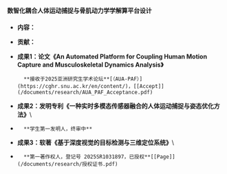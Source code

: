 ###  

#### 数智化耦合人体运动捕捉与骨肌动力学学解算平台设计

- **内容：**

- **贡献：**

- **成果1：论文《An Automated Platform for Coupling Human Motion Capture and Musculoskeletal Dynamics Analysis》**

        **接收于2025亚洲研究生学术论坛**[（AUA-PAF）](https://cghr.snu.ac.kr/en/content/)，[[Accept]](/documents/research/AUA_PAF_Acceptance.pdf)

- **成果2：发明专利《一种实时多模态传感器融合的人体运动捕捉与姿态优化方法》**\
      
-       **学生第一发明人，终审中**

- **成果3：软著《基于深度视觉的目标检测与三维定位系统》**\
-       **第一著作权人，登记号 2025SR1031897，已授权**[[Page]](/documents/research/授权证书.pdf)